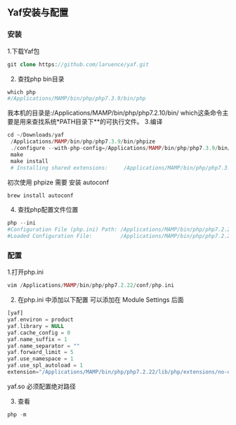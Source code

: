 Yaf安装与配置
---
### 安装
1.下载Yaf包
```php
git clone https://github.com/laruence/yaf.git
```
2. 查找php bin目录
```php
which php
#/Applications/MAMP/bin/php/php7.3.9/bin/php
```
我本机的目录是:/Applications/MAMP/bin/php/php7.2.10/bin/
which这条命令主要是用来查找系统*PATH目录下**的可执行文件。
3.编译

```php
cd ~/Downloads/yaf
 /Applications/MAMP/bin/php/php7.3.9/bin/phpize
 ./configure --with-php-config=/Applications/MAMP/bin/php/php7.3.9/bin/php-config
 make
 make install
 # Installing shared extensions:     /Applications/MAMP/bin/php/php7.3.9/lib/php/extensions/no-debug-non-zts-20170718/
```
初次使用 phpize 需要 安装 autoconf
```php
brew install autoconf
```
4. 查找php配置文件位置
```php
php --ini
#Configuration File (php.ini) Path: /Applications/MAMP/bin/php/php7.2.22/conf
#Loaded Configuration File:         /Applications/MAMP/bin/php/php7.2.22/conf/php.ini
```

### 配置
1.打开php.ini
```php
vim /Applications/MAMP/bin/php/php7.2.22/conf/php.ini
```
2. 在php.ini 中添加以下配置
可以添加在 Module Settings 后面
```php
[yaf]
yaf.environ = product
yaf.library = NULL
yaf.cache_config = 0
yaf.name_suffix = 1
yaf.name_separator = ""
yaf.forward_limit = 5
yaf.use_namespace = 1
yaf.use_spl_autoload = 1
extension="/Applications/MAMP/bin/php/php7.2.22/lib/php/extensions/no-debug-non-zts-20170718/yaf.so"
```
yaf.so 必须配置绝对路径

3. 查看
```php
php -m
```

